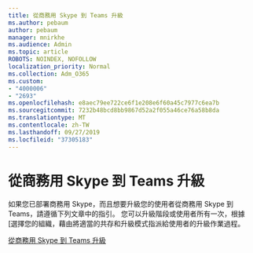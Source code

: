 ```yaml
---
title: 從商務用 Skype 到 Teams 升級
ms.author: pebaum
author: pebaum
manager: mnirkhe
ms.audience: Admin
ms.topic: article
ROBOTS: NOINDEX, NOFOLLOW
localization_priority: Normal
ms.collection: Adm_O365
ms.custom:
- "4000006"
- "2693"
ms.openlocfilehash: e8aec79ee722ce6f1e208e6f60a45c7977c6ea7b
ms.sourcegitcommit: 7232b48bcd8bb9867d52a2f055a46ce76a58b8da
ms.translationtype: MT
ms.contentlocale: zh-TW
ms.lasthandoff: 09/27/2019
ms.locfileid: "37305183"
---
```

# <a name="upgrade-from-skype-for-business-online-to-teams"></a>從商務用 Skype 到 Teams 升級  

如果您已部署商務用 Skype，而且想要升級您的使用者從商務用 Skype 到 Teams，請遵循下列文章中的指引。 您可以升級階段或使用者所有一次，根據 [選擇您的組織，藉由將適當的共存和升級模式指派給使用者的升級作業過程。

[從商務用 Skype 到 Teams 升級](https://docs.microsoft.com/MicrosoftTeams/upgrade-to-teams-execute-skypeforbusinessonline) 